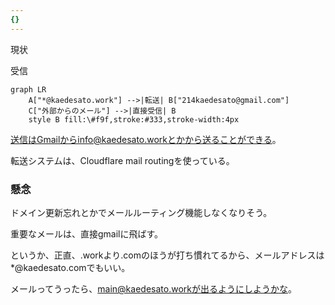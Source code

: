 ```yaml
---
{}
---
```

  

  

現状

受信

```Mermaid
graph LR
    A["*@kaedesato.work"] -->|転送| B["214kaedesato@gmail.com"]
    C["外部からのメール"] -->|直接受信| B
    style B fill:\#f9f,stroke:#333,stroke-width:4px
```

  

送信はGmailからinfo@kaedesato.workとかから送ることができる。

  

転送システムは、Cloudflare mail routingを使っている。

  

### 懸念

ドメイン更新忘れとかでメールルーティング機能しなくなりそう。

重要なメールは、直接gmailに飛ばす。

  

というか、正直、.workより.comのほうが打ち慣れてるから、メールアドレスは*@kaedesato.comでもいい。

メールってうったら、main@kaedesato.workが出るようにしようかな。